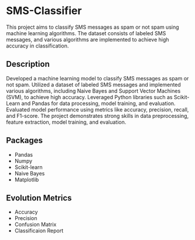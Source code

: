 # SMS-Classifier

This project aims to classify SMS messages as spam or not spam using machine learning algorithms. The dataset consists of labeled SMS messages, and various algorithms are implemented to achieve high accuracy in classification.

## Description 
Developed a machine learning model to classify SMS messages as spam or not spam. Utilized a dataset of labeled SMS messages and implemented various algorithms, including Naive Bayes and Support Vector Machines (SVM), to achieve high accuracy. Leveraged Python libraries such as Scikit-Learn and Pandas for data processing, model training, and evaluation. Evaluated model performance using metrics like accuracy, precision, recall, and F1-score. The project demonstrates strong skills in data preprocessing, feature extraction, model training, and evaluation.

## Packages
- Pandas
- Numpy
- Scikit-learn
- Naive Bayes
- Matplotlib

## Evolution Metrics
- Accuracy
- Precision
- Confusion Matrix
- Classificaion Report
